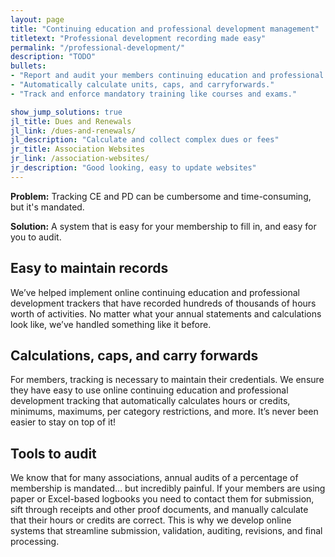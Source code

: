 ```yaml
---
layout: page
title: "Continuing education and professional development management"
titletext: "Professional development recording made easy"
permalink: "/professional-development/"
description: "TODO"
bullets:
- "Report and audit your members continuing education and professional development."
- "Automatically calculate units, caps, and carryforwards."
- "Track and enforce mandatory training like courses and exams."

show_jump_solutions: true
jl_title: Dues and Renewals
jl_link: /dues-and-renewals/
jl_description: "Calculate and collect complex dues or fees"
jr_title: Association Websites
jr_link: /association-websites/
jr_description: "Good looking, easy to update websites"
---
```


**Problem:** Tracking CE and PD can be cumbersome and time-consuming, but it's mandated.

**Solution:** A system that is easy for your membership to fill in, and easy for you to audit.

## Easy to maintain records

We’ve helped implement online continuing education and professional development trackers that have recorded hundreds of thousands of hours worth of activities. No matter what your annual statements and calculations look like, we’ve handled something like it before.

## Calculations, caps, and carry forwards

For members, tracking is necessary to maintain their credentials. We ensure they have easy to use online continuing education and professional development tracking that automatically calculates hours or credits, minimums, maximums, per category restrictions, and more. It’s never been easier to stay on top of it!

## Tools to audit

We know that for many associations, annual audits of a percentage of membership is mandated... but incredibly painful. If your members are using paper or Excel-based logbooks you need to contact them for submission, sift through receipts and other proof documents, and manually calculate that their hours or credits are correct. This is why we develop online systems that streamline submission, validation, auditing, revisions, and final processing.
